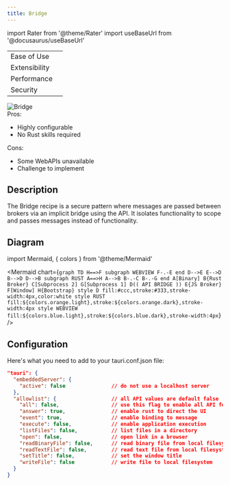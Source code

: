 ```yaml
---
title: Bridge
---
```


import Rater from '@theme/Rater'
import useBaseUrl from '@docusaurus/useBaseUrl'

<div className="row">
  <div className="col col--4">
    <table>
      <tr>
        <td>Ease of Use</td>
        <td><Rater value="3"/></td>
      </tr>
      <tr>
        <td>Extensibility</td>
        <td><Rater value="5"/></td>
      </tr>
      <tr>
        <td>Performance</td>
        <td><Rater value="4"/></td>
      </tr>
      <tr>
        <td>Security</td>
        <td><Rater value="4"/></td>
      </tr>
    </table>
  </div>
  <div className="col col--4 pattern-logo">
    <img src={useBaseUrl('img/patterns/Bridge.png')} alt="Bridge" />
  </div>
    <div className="col col--4">
    Pros:
    <ul>
      <li>Highly configurable</li>
      <li>No Rust skills required</li>
    </ul>
    Cons:
    <ul>
      <li>Some WebAPIs unavailable</li>
      <li>Challenge to implement</li>
    </ul>
  </div>
</div>

## Description

The Bridge recipe is a secure pattern where messages are passed between brokers via an implicit bridge using the API. It isolates functionality to scope and passes messages instead of functionality.

## Diagram

import Mermaid, { colors } from '@theme/Mermaid'

<Mermaid chart={`graph TD
      H==>F
      subgraph WEBVIEW
      F-.-E
      end
      D-->E
      E-->D
      B-->D
      D-->B
      subgraph RUST
      A==>H
      A-->B
      B-.-C
      B-.-G
      end
      A[Binary]
      B{Rust Broker}
      C[Subprocess 2]
      G[Subprocess 1]
      D(( API BRIDGE ))
      E{JS Broker}
      F[Window]
      H{Bootstrap}
      style D fill:#ccc,stroke:#333,stroke-width:4px,color:white
      style RUST fill:${colors.orange.light},stroke:${colors.orange.dark},stroke-width:4px
      style WEBVIEW fill:${colors.blue.light},stroke:${colors.blue.dark},stroke-width:4px`} />

## Configuration

Here's what you need to add to your tauri.conf.json file:
```json
"tauri": {
  "embeddedServer": {
    "active": false               // do not use a localhost server
  },
  "allowlist": {                  // all API values are default false
    "all": false,                 // use this flag to enable all API features
    "answer": true,               // enable rust to direct the UI
    "event": true,                // enable binding to message
    "execute": false,             // enable application execution
    "listFiles": false,           // list files in a directory
    "open": false,                // open link in a browser
    "readBinaryFile": false,      // read binary file from local filesystem
    "readTextFile": false,        // read text file from local filesystem
    "setTitle": false,            // set the window title
    "writeFile": false            // write file to local filesystem
  }
}

```
